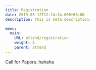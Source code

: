 ```yaml
---
title: Registration
date: 2019-05-12T12:14:34.000+06:00
description: This is meta description.

menu:
  main:
    URL: attend/registration
    weight: 4
    parent: attend
---
```


Call for Papers.
hahaha
